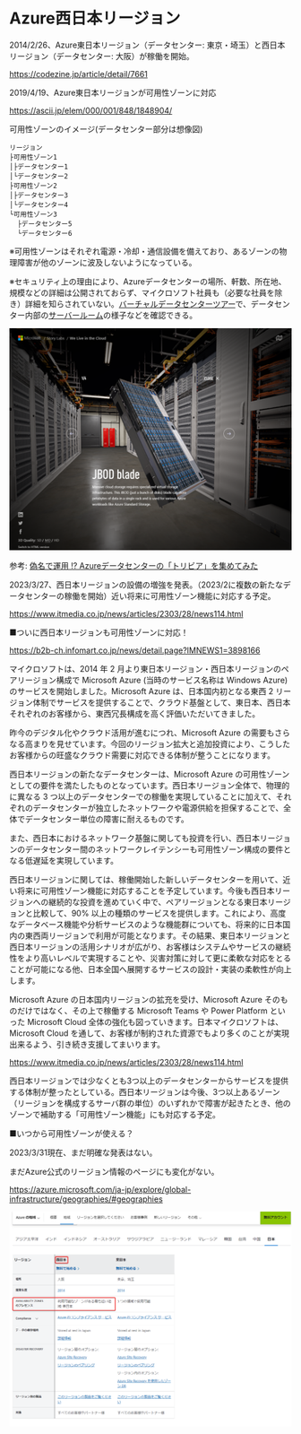 # Azure西日本リージョン

2014/2/26、Azure東日本リージョン（データセンター: 東京・埼玉）と西日本リージョン（データセンター: 大阪）が稼働を開始。

https://codezine.jp/article/detail/7661

2019/4/19、Azure東日本リージョンが可用性ゾーンに対応

https://ascii.jp/elem/000/001/848/1848904/

可用性ゾーンのイメージ(データセンター部分は想像図)

```
リージョン
├可用性ゾーン1
│├データセンター1
│└データセンター2
├可用性ゾーン2
│├データセンター3
│└データセンター4
└可用性ゾーン3
  ├データセンター5
  └データセンター6
```

※可用性ゾーンはそれぞれ電源・冷却・通信設備を備えており、あるゾーンの物理障害が他のゾーンに波及しないようになっている。

※セキュリティ上の理由により、Azureデータセンターの場所、軒数、所在地、規模などの詳細は公開されておらず、マイクロソフト社員も（必要な社員を除き）詳細を知らされていない。[バーチャルデータセンターツアー](https://news.microsoft.com/stories/microsoft-datacenter-tour/)で、データセンター内部の[サーバールーム](https://news.microsoft.com/stories/microsoft-datacenter-tour/server-room/)の様子などを確認できる。

![](images/ss-2023-03-31-04-25-41.png)

参考: [偽名で運用 !? Azureデータセンターの「トリビア」を集めてみた](https://ascii.jp/elem/000/001/474/1474081/)

2023/3/27、西日本リージョンの設備の増強を発表。（2023/2に複数の新たなデータセンターの稼働を開始）近い将来に可用性ゾーン機能に対応する予定。

https://www.itmedia.co.jp/news/articles/2303/28/news114.html

■ついに西日本リージョンも可用性ゾーンに対応！

https://b2b-ch.infomart.co.jp/news/detail.page?IMNEWS1=3898166

マイクロソフトは、2014 年 2 月より東日本リージョン・西日本リージョンのペアリージョン構成で Microsoft Azure (当時のサービス名称は Windows Azure) のサービスを開始しました。Microsoft Azure は、日本国内初となる東西 2 リージョン体制でサービスを提供することで、クラウド基盤として、東日本、西日本それぞれのお客様から、東西冗長構成を高く評価いただいてきました。

昨今のデジタル化やクラウド活用が進むにつれ、Microsoft Azure の需要もさらなる高まりを見せています。今回のリージョン拡大と追加投資により、こうしたお客様からの旺盛なクラウド需要に対応できる体制が整うことになります。

西日本リージョンの新たなデータセンターは、Microsoft Azure の可用性ゾーンとしての要件を満たしたものとなっています。西日本リージョン全体で、物理的に異なる 3 つ以上のデータセンターでの稼働を実現していることに加えて、それぞれのデータセンターが独立したネットワークや電源供給を担保することで、全体でデータセンター単位の障害に耐えるものです。

また、西日本におけるネットワーク基盤に関しても投資を行い、西日本リージョンのデータセンター間のネットワークレイテンシーも可用性ゾーン構成の要件となる低遅延を実現しています。

西日本リージョンに関しては、稼働開始した新しいデータセンターを用いて、近い将来に可用性ゾーン機能に対応することを予定しています。今後も西日本リージョンへの継続的な投資を進めていく中で、ペアリージョンとなる東日本リージョンと比較して、90% 以上の種類のサービスを提供します。これにより、高度なデータベース機能や分析サービスのような機能群についても、将来的に日本国内の東西両リージョンで利用が可能となります。その結果、東日本リージョンと西日本リージョンの活用シナリオが広がり、お客様はシステムやサービスの継続性をより高いレベルで実現することや、災害対策に対して更に柔軟な対応をとることが可能になる他、日本全国へ展開するサービスの設計・実装の柔軟性が向上します。

Microsoft Azure の日本国内リージョンの拡充を受け、Microsoft Azure そのものだけではなく、その上で稼働する Microsoft Teams や Power Platform といった Microsoft Cloud 全体の強化も図っていきます。日本マイクロソフトは、 Microsoft Cloud を通して、お客様が制約された資源でもより多くのことが実現出来るよう、引き続き支援してまいります。

https://www.itmedia.co.jp/news/articles/2303/28/news114.html

西日本リージョンでは少なくとも3つ以上のデータセンターからサービスを提供する体制が整ったとしている。西日本リージョンは今後、3つ以上あるゾーン（リージョンを構成するサーバ群の単位）のいずれかで障害が起きたとき、他のゾーンで補助する「可用性ゾーン機能」にも対応する予定。

■いつから可用性ゾーンが使える？

2023/3/31現在、まだ明確な発表はない。

まだAzure公式のリージョン情報のページにも変化がない。

https://azure.microsoft.com/ja-jp/explore/global-infrastructure/geographies/#geographies

![](images/ss-2023-03-31-04-07-41.png)


